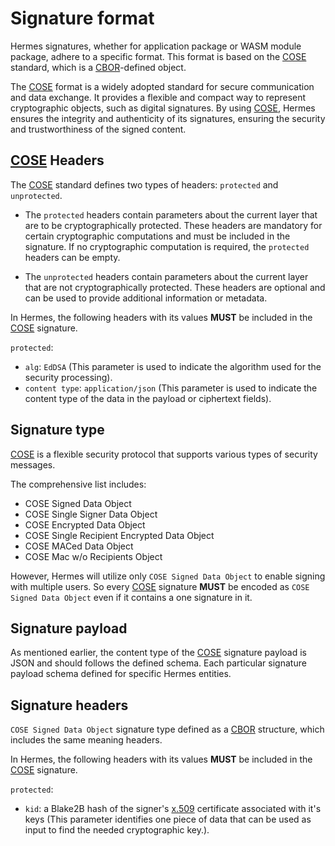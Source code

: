 # Signature format

Hermes signatures, whether for application package or WASM module package, adhere to a specific format.
This format is based on the [COSE] standard, which is a [CBOR]-defined object.

The [COSE] format is a widely adopted standard for secure communication and data exchange.
It provides a flexible and compact way to represent cryptographic objects,
such as digital signatures.
By using [COSE], Hermes ensures the integrity and authenticity of its signatures,
ensuring the security and trustworthiness of the signed content.

## [COSE] Headers

The [COSE] standard defines two types of headers: `protected` and `unprotected`.

* The `protected` headers contain parameters about the current layer
  that are to be cryptographically protected.
  These headers are mandatory for certain cryptographic computations and must be included in the signature.
  If no cryptographic computation is required, the `protected` headers can be empty.

* The `unprotected` headers contain parameters about the current layer
  that are not cryptographically protected.
  These headers are optional and can be used to provide additional information or metadata.

In Hermes, the following headers with its values **MUST** be included in the [COSE] signature.

`protected`:

* `alg`: `EdDSA`
  (This parameter is used to indicate the algorithm used for the security processing).
* `content type`: `application/json`
  (This parameter is used to indicate the content type of the data in the payload or ciphertext fields).

## Signature type

[COSE] is a flexible security protocol that supports various types of security messages.

The comprehensive list includes:

* COSE Signed Data Object
* COSE Single Signer Data Object
* COSE Encrypted Data Object
* COSE Single Recipient Encrypted Data Object
* COSE MACed Data Object
* COSE Mac w/o Recipients Object

However, Hermes will utilize only `COSE Signed Data Object` to enable signing with multiple users.
So every [COSE] signature **MUST** be encoded as `COSE Signed Data Object` even if it contains a one signature in it.

## Signature payload

As mentioned earlier, the content type of the [COSE] signature payload is JSON
and should follows the defined schema.
Each particular signature payload schema defined for specific Hermes entities.

## Signature headers

`COSE Signed Data Object` signature type defined as a [CBOR] structure,
which includes the same meaning headers.

In Hermes, the following headers with its values **MUST** be included in the [COSE] signature.

`protected`:

* `kid`: a Blake2B hash of the signer's [x.509] certificate associated with it's keys
  (This parameter identifies one piece of data
  that can be used as input to find the needed cryptographic key.).

[COSE]: https://datatracker.ietf.org/doc/html/rfc8152
[CBOR]: https://datatracker.ietf.org/doc/html/rfc8949
[x.509]: https://en.wikipedia.org/wiki/X.509
